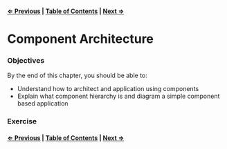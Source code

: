 #### [⇐ Previous](./02-jsx.md) | [Table of Contents](./../readme.md) | [Next ⇒](./04-props_state.md)

# Component Architecture

### Objectives

By the end of this chapter, you should be able to:

- Understand how to architect and application using components
- Explain what component hierarchy is and diagram a simple component based application

### Exercise

#### [⇐ Previous](./02-jsx.md) | [Table of Contents](./../readme.md) | [Next ⇒](./04-props_state.md)